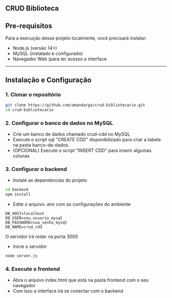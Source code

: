 ## CRUD Biblioteca

## Pre-requisitos
Para a execução desse projeto localmente, você precisará instalar:
<ul>
  <li>Node.js (versão 14+)</li>
  <li>MySQL (instalado e configurado)</li>
  <li>Navegador Web (para ter acesso a interface</li>
</ul>

---

## Instalação e Configuração

### 1. Clonar o repositório

```bash
git clone https://github.com/amandarga/crud-bibliotecario.git
cd crud-bibliotecario
```
### 2. Configurar o banco de dados no MySQL
 - Crie um banco de dados chamado crud-cdd no MySQL
 - Execute o script sql "CREATE CDD" disponibilizado para criar a tabela na pasta banco-de-dados.
 - (OPCIONAL) Execute o script "INSERT CDD" para inserir algumas colunas

### 3. Configurar o backend
- Instale as dependencias do projeto
```bash
cd backend
npm install
```
- Edite o arquivo .env com as configurações do ambiente
```.env
DB_HOST=localhost
DB_USER=seu_usuario_mysql
DB_PASSWORD=sua_senha_mysql
DB_NAME=crud_cdd
```
O servidor irá rodar na porta 3000

- Inicie o servidor
```bash
node server.js
```

### 4. Execute o frontend
- Abra o arquivo index.html que está na pasta frontend com o seu navegador
- Com isso a interface irá se conectar com o backend
